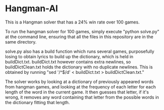 # Hangman-AI

This is a Hangman solver that has a 24% win rate over 100 games.

To run the hangman solver for 100 games, simply execute "python solve.py" at the command line, ensuring that all the files in this
repository are in the same directory.

solve.py also has a build function which runs several games, purposefully losing to obtain lyrics to build up the dictionary, which is
held in buildDict.txt. buildDict.txt however contains extra newlines, so buildDictClean.txt holds the dictionary with no duplicate
newlines. This is obtained by running "sed '/^$/d' < buildDict.txt > buildDictClean.txt."

The solver works by looking at a dictionary of previously appeared words from hangman games, and looking at the frequency of each letter
for each length of the word in the current game. It then guesses that letter, if it's wrong, it removes any word containing that letter
from the possible words in the dictionary fitting that length.
